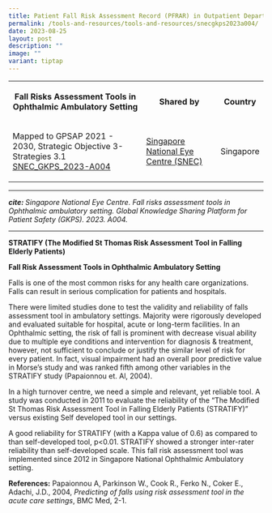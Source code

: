 ```yaml
---
title: Patient Fall Risk Assessment Record (PFRAR) in Outpatient Department
permalink: /tools-and-resources/tools-and-resources/snecgkps2023a004/
date: 2023-08-25
layout: post
description: ""
image: ""
variant: tiptap
---
```

<table>
<tbody>
<tr>
<th rowspan="1" colspan="1">
<p>Fall Risks Assessment Tools in Ophthalmic Ambulatory Setting</p>
</th>
<th rowspan="1" colspan="1">
<p>Shared by</p>
</th>
<th rowspan="1" colspan="1">
<p>Country</p>
</th>
</tr>
<tr>
<td rowspan="1" colspan="1">
<p>Mapped to GPSAP 2021 - 2030, Strategic Objective 3- Strategies 3.1
<br><a href="/files/snec_gkps_2023-a004.pdf" rel="noopener noreferrer nofollow" target="_blank">SNEC_GKPS_2023-A004</a>
</p>
</td>
<td rowspan="1" colspan="1">
<p><a href="https://www.snec.com.sg/" rel="noopener noreferrer nofollow" target="_blank">Singapore National Eye Centre (SNEC)</a>
</p>
</td>
<td rowspan="1" colspan="1">
<p>Singapore</p>
</td>
</tr>
</tbody>
</table>
<hr>
<p><strong><em>cite: </em></strong><em>Singapore National Eye Centre. Fall risks assessment tools in Ophthalmic ambulatory setting. Global Knowledge Sharing Platform for Patient Safety (GKPS). 2023. A004.</em>
</p>
<hr>
<p><strong>STRATIFY (The Modified St Thomas Risk Assessment Tool in Falling Elderly Patients)</strong>
</p>
<p><strong>Fall Risk Assessment Tools in Ophthalmic Ambulatory Setting</strong>
</p>
<p>Falls is one of the most common risks for any health care organizations.
Falls can result in serious complication for patients and hospitals.</p>
<p>There were limited studies done to test the validity and reliability of
falls assessment tool in ambulatory settings. Majority were rigorously
developed and evaluated suitable for hospital, acute or long-term facilities.
In an Ophthalmic setting, the risk of fall is prominent with decrease visual
ability due to multiple eye conditions and intervention for diagnosis &amp;
treatment, however, not sufficient to conclude or justify the similar level
of risk for every patient. In fact, visual impairment had an overall poor
predictive value in Morse’s study and was ranked fifth among other variables
in the STRATIFY study (Papaionnou et. Al, 2004).</p>
<p>In a high turnover centre, we need a simple and relevant, yet reliable
tool. A study was conducted in 2011 to evaluate the reliability of the
“The Modified St Thomas Risk Assessment Tool in Falling Elderly Patients
(STRATIFY)” versus existing Self developed tool in our settings.</p>
<p>A good reliability for STRATIFY (with a Kappa value of 0.6) as compared
to than self-developed tool, p&lt;0.01. STRATIFY showed a stronger inter-rater
reliability than self-developed scale. This fall risk assessment tool was
implemented since 2012 in Singapore National Ophthalmic Ambulatory setting.</p>
<p><strong>References:</strong> Papaionnou A, Parkinson W., Cook R., Ferko
N., Coker E., Adachi, J.D., 2004, <em>Predicting of falls using risk assessment tool in the acute care settings</em>,
BMC Med, 2-1.</p>